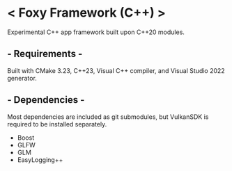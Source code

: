 # < Foxy Framework (C++) >
 Experimental C++ app framework built upon C++20 modules.

## - Requirements -
 Built with CMake 3.23, C++23, Visual C++ compiler, and Visual Studio 2022 generator. 
## - Dependencies -
 Most dependencies are included as git submodules, but VulkanSDK is required to be installed separately.
 - Boost
 - GLFW
 - GLM
 - EasyLogging++